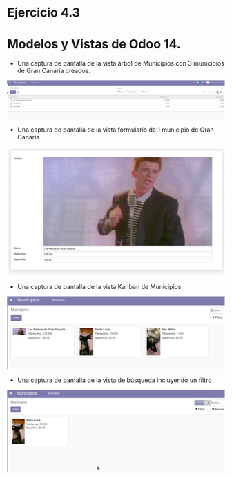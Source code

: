 # Ejercicio 4.3


# Modelos y Vistas de Odoo 14.

- Una captura de pantalla de la vista árbol de Municipios con 3 municipios de Gran Canaria creados.


![1-1](./assets/4-3/1.png)



- Una captura de pantalla de la vista formulario de 1 municipio de Gran Canaria

![2-1](./assets/4-3/2.png)


- Una captura de pantalla de la vista Kanban de Municipios


![3-1](./assets/4-3/3.png)

- Una captura de pantalla de la vista de búsqueda incluyendo un filtro

![4-1](./assets/4-3/4.png)

